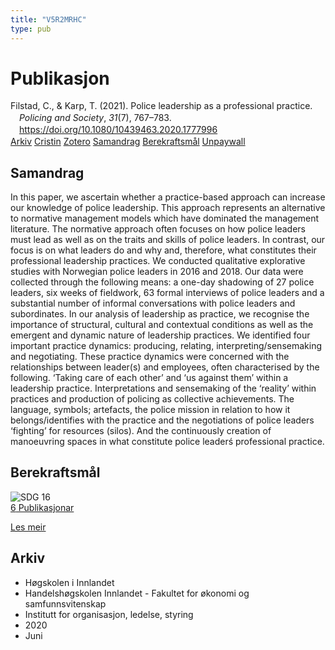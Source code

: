 ```yaml
---
title: "V5R2MRHC"
type: pub
---
```

<h1>Publikasjon</h1>
<article id="csl-bib-container-V5R2MRHC" class="csl-bib-container">
  <div class="csl-bib-body" style="line-height: 1.35; padding-left: 1em; text-indent:-1em;">
  <div class="csl-entry">Filstad, C., &amp; Karp, T. (2021). Police leadership as a professional practice. <i>Policing and Society</i>, <i>31</i>(7), 767&#x2013;783. <a href="https://doi.org/10.1080/10439463.2020.1777996">https://doi.org/10.1080/10439463.2020.1777996</a></div>
</div>
  <div class="csl-bib-buttons">
    <a href="#taxonomy-article-V5R2MRHC" class="csl-bib-button">Arkiv</a>
    <a href="https://app.cristin.no/results/show.jsf?id=1815951" alt="Cristin URL" class="csl-bib-button">Cristin</a>
    <a href="http://zotero.org/groups/5402882/items/V5R2MRHC" alt="Zotero URL" class="csl-bib-button">Zotero</a>
    <a href="#abstract-article-V5R2MRHC" class="csl-bib-button">Samandrag</a>
    <a href="#sdg-article-V5R2MRHC" class="csl-bib-button">Berekraftsmål</a>
    <a href="https://doi.org/10.1080/10439463.2020.1777996" class="csl-bib-button">Unpaywall</a>
  </div>
  <div id="csl-bib-meta-container-V5R2MRHC"></div>
</article>
<div id="csl-bib-meta-V5R2MRHC" class="csl-bib-meta">
  <article id="abstract-article-V5R2MRHC" class="abstract-article">
    <h1>Samandrag</h1>
    In this paper, we ascertain whether a practice-based approach can increase our knowledge of police leadership. This approach represents an alternative to normative management models which have dominated the management literature. The normative approach often focuses on how police leaders must lead as well as on the traits and skills of police leaders. In contrast, our focus is on what leaders do and why and, therefore, what constitutes their professional leadership practices. We conducted qualitative explorative studies with Norwegian police leaders in 2016 and 2018. Our data were collected through the following means: a one-day shadowing of 27 police leaders, six weeks of fieldwork, 63 formal interviews of police leaders and a substantial number of informal conversations with police leaders and subordinates. In our analysis of leadership as practice, we recognise the importance of structural, cultural and contextual conditions as well as the emergent and dynamic nature of leadership practices. We identified four important practice dynamics: producing, relating, interpreting/sensemaking and negotiating. These practice dynamics were concerned with the relationships between leader(s) and employees, often characterised by the following. ‘Taking care of each other’ and ‘us against them’ within a leadership practice. Interpretations and sensemaking of the ‘reality’ within practices and production of policing as collective achievements. The language, symbols; artefacts, the police mission in relation to how it belongs/identifies with the practice and the negotiations of police leaders ‘fighting’ for resources (silos). And the continuously creation of manoeuvring spaces in what constitute police leaderś professional practice.
  </article>
  <article id="sdg-article-V5R2MRHC" class="sdg-article">
    <h1>Berekraftsmål</h1>
    <div class="sdg-container"><div id="sdg16" class="sdg"> <img src="{{< params subfolder >}}images/sdg/sdg16_no.png" class="image" alt="SDG 16"> <div class="sdg-overlay"> <a href="{{< params subfolder >}}no/archive/?sdg=16#archive" class="sdg-publication-count"><span>6</span> Publikasjonar</a> <p><a href="NA" class="sdg-read-more">Les meir</a></p> </div> </div></div>
  </article>
  <article id="taxonomy-article-V5R2MRHC" class="taxonomy-article">
    <h1>Arkiv</h1>
    <ul>
      <li>Høgskolen i Innlandet</li>
      <li>Handelshøgskolen Innlandet - Fakultet for økonomi og samfunnsvitenskap</li>
      <li>Institutt for organisasjon, ledelse, styring</li>
      <li>2020</li>
      <li>Juni</li>
    </ul>
  </article>
</div>
